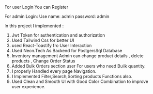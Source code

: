 For user Login You can Register 

For admin Login:
Use name: admin
password: admin

In this project I implemented :

1) Jwt Token for  authentication and authorization
2) Used Tailwind Css for better UI 
3) used React-Toastify fro User Interaction
4) Used Neon.Tech As Backend for PostgersSql Database 
5) Inventory management Admin can change product details , delete products , Change Order Status
6) Added Bulk Orders section user For users who need Builk quantity.
7) I properly Handled every page Navigation.
8) I Implemented Filter,Search,Sorting products Functions also.
9) Used Clean and Smooth UI with Good Color Combination to improve user experience.

